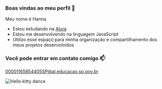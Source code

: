 ### Boas vindas ao meu perfil :purple_heart:

Meu nome é Hanna
- Estou estudando na [Alura](https://www.alura.com.br)
- Estou me desenvolvendo na linguagem JavaScript
- Utilizo esse espaço para minha organização e compartilhamento dos meus projetos desenvolvidos

### Você pode entrar em contato comigo :mailbox:

00001165854405SP@al.educacao.sp.gov.br


![Hello kitty dance](https://media1.tenor.com/m/HJ8Nxo6FkI0AAAAC/broncos-hello.gif)
